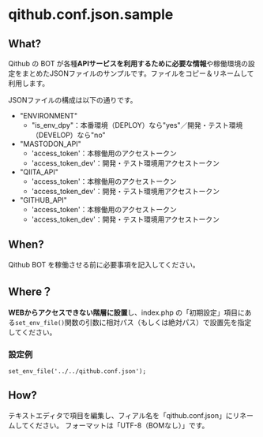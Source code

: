 # qithub.conf.json.sample

## What?

Qithub の BOT が各種**APIサービスを利用するために必要な情報**や稼働環境の設定をまとめたJSONファイルのサンプルです。ファイルをコピー＆リネームして利用します。

JSONファイルの構成は以下の通りです。

- "ENVIRONMENT"
    - "is_env_dpy"：本番環境（DEPLOY）なら"yes"／開発・テスト環境（DEVELOP）なら"no"
- "MASTODON_API"
    - 'access_token'：本稼働用のアクセストークン
    - 'access_token_dev'：開発・テスト環境用アクセストークン
- "QIITA_API"
    - 'access_token'：本稼働用のアクセストークン
    - 'access_token_dev'：開発・テスト環境用アクセストークン
- "GITHUB_API"
    - 'access_token'：本稼働用のアクセストークン
    - 'access_token_dev'：開発・テスト環境用アクセストークン

## When?

Qithub BOT を稼働させる前に必要事項を記入してください。

## Where？

**WEBからアクセスできない階層に設置**し、index.php の「初期設定」項目にある`set_env_file()`関数の引数に相対パス（もしくは絶対パス）で設置先を指定してください。

### 設定例
```
set_env_file('../../qithub.conf.json');
```

## How?

テキストエディタで項目を編集し、フィアル名を「qithub.conf.json」にリネームしてください。
フォーマットは「UTF-8（BOMなし）」です。



